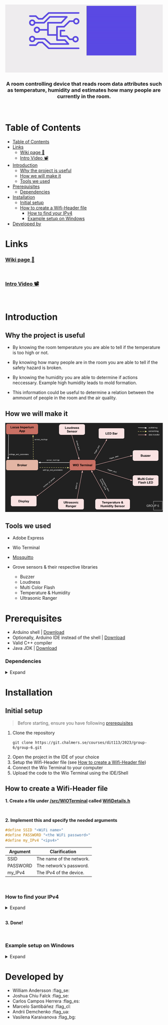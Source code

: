 
<div align="center">

![Locus Imperium](/media/LocusImperium.gif)

### A room controlling device that reads room data attributes such as temperature, humidity and estimates how many people are currently in the room.

<!-- TODO: improve text here ^ -->

</div>

<br>

# Table of Contents 

- [Table of Contents](#table-of-contents)
- [Links](#links)
    - [Wiki page 📖](#wiki-page-)
    - [Intro Video 📽️](#intro-video-️)
- [Introduction](#introduction)
  - [Why the project is useful](#why-the-project-is-useful)
  - [How we will make it](#how-we-will-make-it)
  - [Tools we used](#tools-we-used)
- [Prerequisites](#prerequisites)
    - [Dependencies](#dependencies)
- [Installation](#installation)
  - [Initial setup](#initial-setup)
  - [How to create a Wifi-Header file](#how-to-create-a-wifi-header-file)
    - [How to find your IPv4](#how-to-find-your-ipv4)
    - [Example setup on Windows](#example-setup-on-windows)
- [Developed by](#developed-by)



# Links

### [Wiki page 📖](https://git.chalmers.se/courses/dit113/2023/group-6/group-6/-/wikis/home)

<br>

### [Intro Video 📽️](https://drive.google.com/file/d/1Pbf4bzjwEkn8IahF9TAhGNku1HNMAWEZ/view?usp=sharing)

<br>

# Introduction

## Why the project is useful

- By knowing the room temperature you are able to tell if the temperature is too high or not.

- By knowing how many people are in the room you are able to tell if the safety hazard is broken.

- By knowing the humidity you are able to determine if actions neccessary. Example high humidity leads to mold formation.

- This information could be useful to determine a relation between the ammount of people in the room and the air quality.

## How we will make it

![Locus Imperium](/media/mqtt.png)

## Tools we used

- Adobe Express

- Wio Terminal

- [Mosquitto](https://mosquitto.org/)

- Grove sensors & their respective libraries
  - Buzzer
  - Loudness
  - Multi Color Flash
  - Temperature & Humidity
  - Ultrasonic Ranger

# Prerequisites
 - Arduino shell | [Download](https://www.arduino.cc/en/software)
 - Optionally, Arduino IDE instead of the shell | [Download](https://www.arduino.cc/en/software)
 - Valid C++ compiler
 - Java JDK | [Download](https://www.oracle.com/java/technologies/javase-jdk16-downloads.html)
  ### Dependencies
  <details>
  <summary> Expand </summary>
  Please Install the following libraries using the Arduino shell library manager:

  - Adafruit FONA Library
  - Adafruit MQTT Library
  - Adafruit SleepyDog Library
  - Grove Temperature And Humidity Sensor
- Grove Ultrasonic Ranger         
- PubSubClient       
- Seeed Arduino FS     
- Seeed Arduino rpcUnified       
- Seeed Arduino rpcWiFi       
- Seeed Arduino SFUD         
- Seeed_Arduino_mbedtls        
- TFT         
- WiFi101

</details>

# Installation
## Initial setup
> Before starting, ensure you have following [prerequisites](#prerequisites)
1. Clone the repository 
   ```
   git clone https://git.chalmers.se/courses/dit113/2023/group-6/group-6.git
   ```
2. Open the project in the IDE of your choice
3. Setup the Wifi-Header file (see [How to create a Wifi-Header file](#how-to-create-a-wifi-header-file))
4. Connect the Wio Terminal to your computer
5. Upload the code to the Wio Terminal using the IDE/Shell
## How to create a Wifi-Header file

**1. Create a file under [/src/WIOTerminal](/src/WIOTerminal) called [WifiDetails.h](/src/WIOTerminal/WifiDetails.h)**

<br>

**2. Implement this and specify the needed arguments**

```c++
#define SSID "<WiFi name>" 
#define PASSWORD "<the WiFi password>" 
#define my_IPv4 "<ipv4>"
```

| Argument | Clarification |
|---|---|
|SSID | The name of the network. |
|PASSWORD | The network's password. |
|my_IPv4 | The IPv4 of the device. |
<br>

### How to find your IPv4
<details>
<summary> Expand </summary>

- Open a terminal, run the command: Windows: `ipconfig ` | MacOS: `/sbin/ifconfig` | Linux: *you know how to do it already*.

or

- Find and select:
"Wireless LAN adapter Wi-Fi: IPv4 Address"


</details>
<br>

 **3. Done!**

<br>

### Example setup on Windows
<details>
<summary> Expand </summary>

![Wifi-Details-Folder](/media/WifiDetailsFolder.png)

With the "WifiDetails.h" file containing this:

```c++
#define SSID "myNetwork"        // Example name
#define PASSWORD "123456789"    // Example password
#define my_IPv4 "192.168.1.1"   // Example IPv4
```

> NOTE: DO NOT COPY THESE VALUES!
<br> You have to get your own values for each argument for your network.
</details>

# Developed by

- William Andersson :flag_se:
- Joshua Chiu Falck :flag_se:
- Carlos Campos Herrera :flag_es:
- Marcelo Santibáñez :flag_cl:
- Andrii Demchenko :flag_ua:
- Vasilena Karaivanova :flag_bg:
